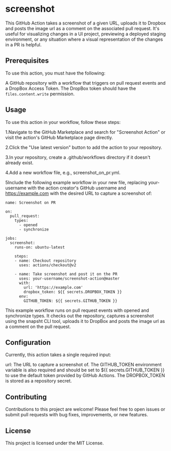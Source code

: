 # screenshot
This GitHub Action takes a screenshot of a given URL, uploads it to Dropbox and posts the image url as a comment on the associated pull request. It's useful for visualizing changes in a UI project, previewing a deployed staging environment, or any situation where a visual representation of the changes in a PR is helpful.

## Prerequisites
To use this action, you must have the following:

A GitHub repository with a workflow that triggers on pull request events and a DropBox Access Token. The DropBox token should have the `files.content.write` permission.

## Usage
To use this action in your workflow, follow these steps:

1.Navigate to the GitHub Marketplace and search for "Screenshot Action" or visit the action's GitHub Marketplace page directly.

2.Click the "Use latest version" button to add the action to your repository.

3.In your repository, create a .github/workflows directory if it doesn't already exist.

4.Add a new workflow file, e.g., screenshot_on_pr.yml.

5Include the following example workflow in your new file, replacing your-username with the action creator's GitHub username and https://example.com with the desired URL to capture a screenshot of:

```
name: Screenshot on PR

on:
  pull_request:
    types:
      - opened
      - synchronize

jobs:
  screenshot:
    runs-on: ubuntu-latest

    steps:
    - name: Checkout repository
      uses: actions/checkout@v2

    - name: Take screenshot and post it on the PR
      uses: your-username/screenshot-action@master
      with:
        url: 'https://example.com'
        dropbox_token: ${{ secrets.DROPBOX_TOKEN }}
      env:
        GITHUB_TOKEN: ${{ secrets.GITHUB_TOKEN }}
```
This example workflow runs on pull request events with opened and synchronize types. It checks out the repository, captures a screenshot using the snapsht CLI tool, uploads it to DropBox and posts the image url as a comment on the pull request.

## Configuration
Currently, this action takes a single required input:

url: The URL to capture a screenshot of.
The GITHUB_TOKEN environment variable is also required and should be set to ${{ secrets.GITHUB_TOKEN }} to use the default token provided by GitHub Actions.
The DROPBOX_TOKEN is stored as a repository secret.

## Contributing
Contributions to this project are welcome! Please feel free to open issues or submit pull requests with bug fixes, improvements, or new features.

## License
This project is licensed under the MIT License.
